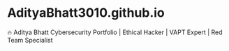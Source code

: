 # AdityaBhatt3010.github.io
🔥 Aditya Bhatt Cybersecurity Portfolio | Ethical Hacker | VAPT Expert | Red Team Specialist
